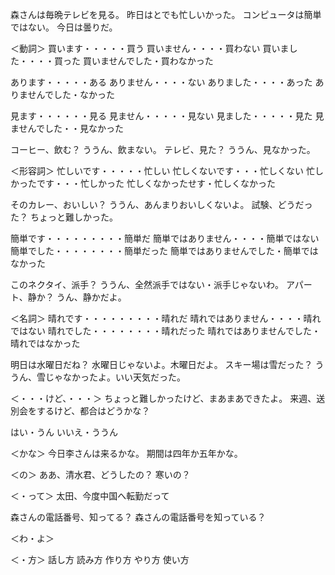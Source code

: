 森さんは毎晩テレビを見る。
昨日はとでも忙しいかった。
コンピュータは簡単ではない。
今日は曇りだ。

＜動詞＞
買います・・・・・買う
買いません・・・・買わない
買いました・・・・買った
買いませんでした・買わなかった

あります・・・・・ある
ありません・・・・ない
ありました・・・・あった
ありませんでした・なかった

見ます・・・・・・見る
見ません・・・・・見ない
見ました・・・・・見た
見ませんでした・・見なかった

コーヒー、飲む？
ううん、飲まない。
テレビ、見た？
ううん、見なかった。

＜形容詞＞
忙しいです・・・・・忙しい
忙しくないです・・・忙しくない
忙しかったです・・・忙しかった
忙しくなかったせす・忙しくなかった

そのカレー、おいしい？
ううん、あんまりおいしくないよ。
試験、どうだった？
ちょっと難しかった。

簡単です・・・・・・・・・簡単だ
簡単ではありません・・・・簡単ではない
簡単でした・・・・・・・・簡単だった
簡単ではありませんでした・簡単ではなかった

このネクタイ、派手？
ううん、全然派手ではない・派手じゃないわ。
アパート、静か？
うん、静かだよ。

＜名詞＞
晴れです・・・・・・・・・晴れだ
晴れではありません・・・・晴れではない
晴れでした・・・・・・・・晴れだった
晴れではありませんでした・晴れではなかった

明日は水曜日だね？
水曜日じゃないよ。木曜日だよ。
スキー場は雪だった？
ううん、雪じゃなかったよ。いい天気だった。

＜・・・けど、・・・＞
ちょっと難しかったけど、まあまあできたよ。
来週、送別会をするけど、都合はどうかな？

はい・うん
いいえ・ううん

＜かな＞
今日李さんは来るかな。
期間は四年か五年かな。

＜の＞
ああ、清水君、どうしたの？
寒いの？

＜・って＞
太田、今度中国へ転勤だって

森さんの電話番号、知ってる？
森さんの電話番号を知っている？

＜わ・よ＞

＜・方＞
話し方
読み方
作り方
やり方
使い方
